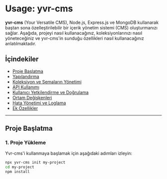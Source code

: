 # Usage: yvr-cms

**yvr-cms** (Your Versatile CMS), Node.js, Express.js ve MongoDB kullanarak baştan sona özelleştirilebilir bir içerik yönetim sistemi (CMS) oluşturmanızı sağlar. Aşağıda, projeyi nasıl kullanacağınız, koleksiyonlarınızı nasıl yöneteceğiniz ve yvr-cms'in sunduğu özellikleri nasıl kullanacağınız anlatılmaktadır.

## İçindekiler

- [Proje Başlatma](#proje-başlatma)
- [Yapılandırma](#yapılandırma)
- [Koleksiyon ve Şemaların Yönetimi](#koleksiyon-ve-şemaların-yonetimi)
- [API Kullanımı](#api-kullanımı)
- [Kullanıcı Yetkilendirme ve Doğrulama](#kullanıcı-yetkilendirme-ve-doğrulama)
- [Ortam Değişkenleri](#ortam-değişkenleri)
- [Hata Yönetimi ve Loglama](#hata-yonetimi-ve-loglama)
- [Ek Özellikler](#ek-ozellikler)
  
---

## Proje Başlatma

### 1. Proje Yükleme

Yvr-cms'i kullanmaya başlamak için aşağıdaki adımları izleyin:

```bash
npx yvr-cms init my-project
cd my-project
npm install